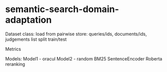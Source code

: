 # semantic-search-domain-adaptation

Dataset class:
load from pairwise
store: queries/ids, documents/ids, judgements list
split train/test

Metrics

Models:
Model1 - oracul
Model2 - random
BM25
SentenceEncoder
Roberta reranking



